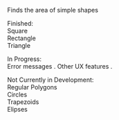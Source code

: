 Finds the area of simple shapes

Finished:  
    Square  
    Rectangle  
    Triangle  

In Progress:  
    Error messages . 
    Other UX features . 

Not Currently in Development:  
    Regular Polygons  
    Circles  
    Trapezoids  
    Elipses  
